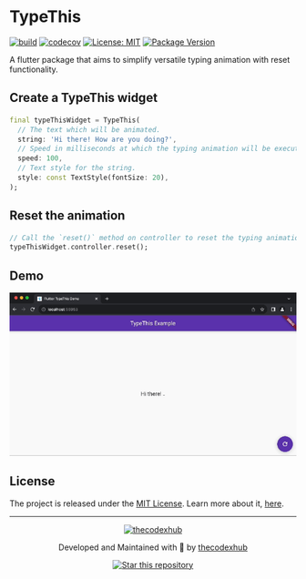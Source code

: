 # TypeThis

[![build](https://github.com/thecodexhub/typethis/actions/workflows/main.yml/badge.svg)](https://github.com/thecodexhub/typethis/actions)
[![codecov](https://codecov.io/gh/thecodexhub/typethis/graph/badge.svg?token=7FY2DF2DS1)](https://codecov.io/gh/thecodexhub/typethis)
[![License: MIT](https://img.shields.io/badge/License-MIT-purple.svg)](https://opensource.org/licenses/MIT)
[![Package Version](https://img.shields.io/pub/v/typethis.svg)](https://pub.dev/packages/typethis)

A flutter package that aims to simplify versatile typing animation with reset functionality.

## Create a TypeThis widget

```dart
final typeThisWidget = TypeThis(
  // The text which will be animated.
  string: 'Hi there! How are you doing?',
  // Speed in milliseconds at which the typing animation will be executed.
  speed: 100,
  // Text style for the string.
  style: const TextStyle(fontSize: 20),
);
```

## Reset the animation

```dart
// Call the `reset()` method on controller to reset the typing animation.
typeThisWidget.controller.reset();
```

## Demo

[![Demo](screenshots/typethis.gif)](https://github.com/thecodexhub/typethis)

## License

The project is released under the [MIT License](LICENSE). Learn more about it, [here](https://opensource.org/license/mit/).

---

<p align="center">
  <a href="https://github.com/thecodexhub">
    <img width="75px" src="https://avatars.githubusercontent.com/u/56641059?v=4" alt="thecodexhub">
  </a>
  <p align="center">
    Developed and Maintained with 💜 by <a href="https://github.com/thecodexhub">thecodexhub</a>
  </p>
  <p align="center">
    <a href="https://github.com/thecodexhub/typethis">
      <img src="https://img.shields.io/github/stars/thecodexhub/typethis?label=%E2%AD%90%20Star%20this%20repository&color=%23FFBF00" alt="Star this repository">
    </a>
  </p>
</p>
